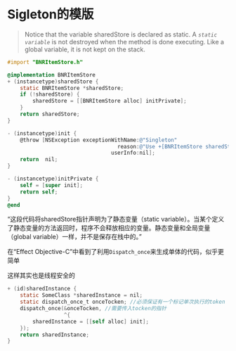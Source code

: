 # Sigleton的模版

> Notice that the variable sharedStore is declared as static. A *`static variable`* is not destroyed when the method is done executing. Like a global variable, it is not kept on the stack.
> 

```objectivec
#import "BNRItemStore.h"

@implementation BNRItemStore
+ (instancetype)sharedStore {
    static BNRItemStore *sharedStore;
    if (!sharedStore) {
        sharedStore = [[BNRItemStore alloc] initPrivate];
    }
    return sharedStore;
}

- (instancetype)init {
    @throw [NSException exceptionWithName:@"Singleton"
                                   reason:@"Use +[BNRItemStore sharedStore]"
                                 userInfo:nil];
    return  nil;
}

- (instancetype)initPrivate {
    self = [super init];
    return self;
}
@end
```

“这段代码将sharedStore指针声明为了静态变量（static variable）。当某个定义了静态变量的方法返回时，程序不会释放相应的变量。静态变量和全局变量（global variable）一样，并不是保存在栈中的。”

在“Effect Objective-C”中看到了利用`Dispatch_once`来生成单体的代码，似乎更简单

这样其实也是线程安全的

```objectivec
+ (id)sharedInstance {
    static SomeClass *sharedInstance = nil;
    static dispatch_once_t onceTocken; //必须保证有一个标记单次执行的token
    dispatch_once(&onceTocken, //需要传入tocken的指针
                  ^{
        sharedInstance = [[self alloc] init];
    });
    return sharedInstance;
}
```
